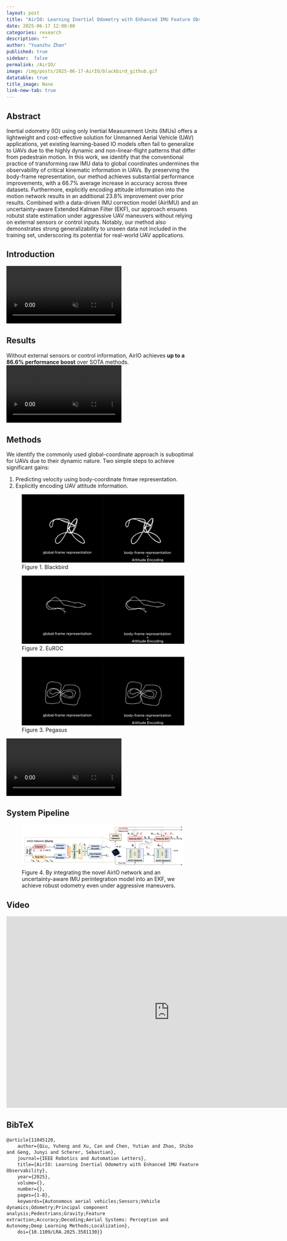 ```yaml
---
layout: post
title: "AirIO: Learning Inertial Odometry with Enhanced IMU Feature Observability"
date: 2025-06-17 12:00:00
categories: research
description: ""
author: "Yuanzhu Zhan"
published: true
sidebar:  false
permalink: /AirIO/
image: /img/posts/2025-06-17-AirIO/blackbird_github.gif
datatable: true
title_image: None
link-new-tab: true
---
```


## Abstract
Inertial odometry (IO) using only Inertial Measurement Units (IMUs) offers a lightweight and cost-effective solution for Unmanned Aerial Vehicle (UAV) applications, yet existing learning-based IO models often fail to generalize to UAVs due to the highly dynamic and non-linear-flight patterns that differ from pedestrain motion. In this work, we identify that the conventional practice of transforming raw IMU data to global coordinates undermines the observability of critical kinematic information in UAVs. By preserving the body-frame representation, our method achieves substantial performance improvements, with a 66.7% average increase in accuracy across three datasets. Furthermore, explicitly encoding attitude information into the motion network results in an additional 23.8% improvement over prior results. Combined with a data-driven IMU correction model (AirIMU) and an uncertainty-aware Extended Kalman Filter (EKF), our approach ensures robutst state estimation under aggressive UAV maneuvers without relying on external sensors or control inputs. Notably, our method also demonstrates strong generalizability to unseen data not included in the training set, underscoring its potential for real-world UAV applications.


## Introduction
<video controls autoplay loop muted playsinline
       src="/img/posts/2025-06-17-AirIO/1_AirIO_introduction.mp4" type="video/mp4">
</video>



## Results
Without external sensors or control information, AirIO achieves **up to a 86.6% performance boost** over SOTA methods.
<video controls autoplay loop muted playsinline
       src="/img/posts/2025-06-17-AirIO/blackbird_for_web.mp4" type="video/mp4">
</video>


## Methods

We identify the commonly used global-coordinate approach is suboptimal for UAVs due to their dynamic nature. Two simple steps to achieve significant gains:
1. Predicting velocity using body-coordinate frmae representation.
2. Explicitly encoding UAV attitude information.
<figure>
  <img src="/img/posts/2025-06-17-AirIO/Fig1_Blackbird.gif"/>
  <figcaption>
       Figure 1. Blackbird
  </figcaption>
</figure>

<figure>
  <img src="/img/posts/2025-06-17-AirIO/Fig2_EuRoC.gif"/>
  <figcaption>
       Figure 2. EuROC
  </figcaption>
</figure>

<figure>
  <img src="/img/posts/2025-06-17-AirIO/Fig3_Pegasus.gif"/>
  <figcaption>
       Figure 3. Pegasus
  </figcaption>
</figure>

<video controls autoplay loop muted playsinline
       src="/img/posts/2025-06-17-AirIO/website_insight.mp4" type="video/mp4">
</video>

## System Pipeline
<figure>
  <img src="/img/posts/2025-06-17-AirIO/Pipeline.png"/>
  <figcaption>
       Figure 4. By integrating the novel AirIO network and an uncertainty-aware IMU perintegration model into an EKF, we achieve robust odometry even under aggressive maneuvers.
  </figcaption>
</figure>

## Video

<!-- {% youtube 3AMcM3uUaUw %} -->
<iframe width="850" height="500" 
    src="https://www.youtube.com/embed/342ZfxoL7_0" 
    title="YouTube video player" frameborder="0" 
    allow="accelerometer; autoplay; clipboard-write; encrypted-media; gyroscope; picture-in-picture" 
    allowfullscreen>
</iframe>

<!-- ### Publication -->
<section class="section" id="Publication">
  <div class="container is-max-desktop content">
    <h2 class="title">BibTeX</h2>
    <pre><code>@article{11045120,
    author={Qiu, Yuheng and Xu, Can and Chen, Yutian and Zhao, Shibo and Geng, Junyi and Scherer, Sebastian},
    journal={IEEE Robotics and Automation Letters}, 
    title={AirIO: Learning Inertial Odometry with Enhanced IMU Feature Observability}, 
    year={2025},
    volume={},
    number={},
    pages={1-8},
    keywords={Autonomous aerial vehicles;Sensors;Vehicle dynamics;Odometry;Principal component analysis;Pedestrians;Gravity;Feature extraction;Accuracy;Decoding;Aerial Systems: Perception and Autonomy;Deep Learning Methods;Localization},
    doi={10.1109/LRA.2025.3581130}}
    </code></pre>
  </div>
</section>
